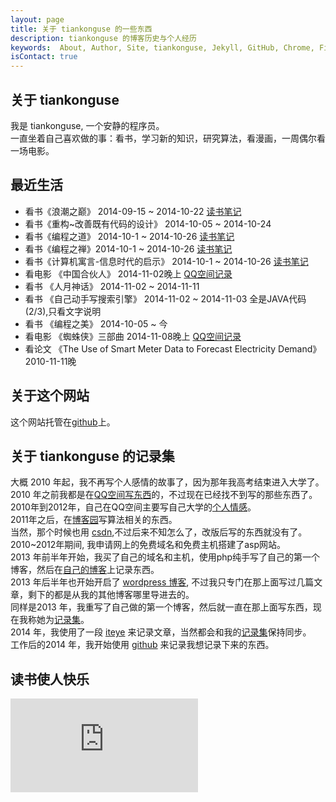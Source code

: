 ```yaml
---
layout: page
title: 关于 tiankonguse 的一些东西
description: tiankonguse 的博客历史与个人经历
keywords:  About, Author, Site, tiankonguse, Jekyll, GitHub, Chrome, Firefox, Safari, IE, MS, Contact, Change, Log, SEO
isContact: true
---
```


## 关于 tiankonguse

我是 tiankonguse, 一个安静的程序员。  
一直坐着自己喜欢做的事：看书，学习新的知识，研究算法，看漫画，一周偶尔看一场电影。


## 最近生活

* 看书《浪潮之巅》 2014-09-15 ~ 2014-10-22 [读书笔记][On-Top-of-Tides]
* 看书《重构~改善既有代码的设计》 2014-10-05 ~ 2014-10-24 
* 看书《编程之道》 2014-10-1 ~ 2014-10-26 [读书笔记][the-tao-of-programming]
* 看书《编程之禅》2014-10-1 ~ 2014-10-26  [读书笔记][the-ten-of-programming]
* 看书《计算机寓言-信息时代的启示》 2014-10-1 ~ 2014-10-26 [读书笔记][Computer-Parables-Enlightenment-in-the-Information-Age]
* 看电影 《中国合伙人》 2014-11-02晚上 [QQ空间记录][qzone-china-people]
* 看书 《人月神话》 2014-11-02 ~ 2014-11-11
* 看书 《自己动手写搜索引擎》 2014-11-02 ~ 2014-11-03 全是JAVA代码(2/3),只看文字说明
* 看书 《编程之美》 2014-10-05 ~ 今
* 看电影 《蜘蛛侠》三部曲 2014-11-08晚上 [QQ空间记录][5a55f12fd7055f54d7060400]
* 看论文 《The Use of Smart Meter Data to Forecast Electricity Demand》 2010-11-11晚


## 关于这个网站

这个网站托管在[github][github-tiankonguse]上。   


## 关于 tiankonguse 的记录集

大概 2010 年起，我不再写个人感情的故事了，因为那年我高考结束进入大学了。    
2010 年之前我都是在[QQ空间写东西][qzone]的，不过现在已经找不到写的那些东西了。    
2010年到2012年，自己在QQ空间主要写自己大学的[个人情感][qzone]。    
2011年之后，在[博客园][cnblogs]写算法相关的东西。    
当然，那个时候也用 [csdn][],不过后来不知怎么了，改版后写的东西就没有了。 
2010~2012年期间, 我申请网上的免费域名和免费主机搭建了asp网站。  
2013 年前半年开始，我买了自己的域名和主机，使用php纯手写了自己的第一个博客，然后在[自己的博客][firstblog]上记录东西。    
2013 年后半年也开始开启了 [wordpress 博客][wordpress], 不过我只专门在那上面写过几篇文章，剩下的都是从我的其他博客哪里导进去的。    
同样是2013 年，我重写了自己做的第一个博客，然后就一直在那上面写东西，现在我称她为[记录集][record]。    
2014 年，我使用了一段 [iteye][] 来记录文章，当然都会和我的[记录集][record]保持同步。    
工作后的2014 年，我开始使用 [github][] 来记录我想记录下来的东西。    


## 读书使人快乐

![book-list][]


[5a55f12fd7055f54d7060400]: http://user.qzone.qq.com/804345178/mood/5a55f12fd7055f54d7060400.1
[book-list]: http://tiankonguse.com/lab/cloudLink/baidupan.php?url=/1915453531/430766252.png
[qzone-china-people]: http://user.qzone.qq.com/804345178/mood/5a55f12f770d55540bcc0300.
[github-tiankonguse]: https://github.com/tiankonguse/tiankonguse.github.io
[Computer-Parables-Enlightenment-in-the-Information-Age]: http://github.tiankonguse.com/blog/2014/11/01/Computer-Parables-Enlightenment-in-the-Information-Age/
[the-ten-of-programming]: http://github.tiankonguse.com/blog/2014/10/31/the-ten-of-programming/
[the-tao-of-programming]: http://github.tiankonguse.com/blog/2014/10/29/the-tao-of-programming/
[csdn]: http://blog.csdn.net/tiankonguse
[github]: http://github.tiankonguse.com/
[iteye]: http://tiankonguse.iteye.com/
[record]: http://tiankonguse.com/record/
[wordpress]: http://tiankonguse.com/blog/
[firstblog]: http://tiankonguse.com/firstblog/
[cnblogs]: http://www.cnblogs.com/tiankonguse/
[qzone]: http://user.qzone.qq.com/804345178/
[On-Top-of-Tides]: http://github.tiankonguse.com/blog/2014/10/22/On-Top-of-Tides/
